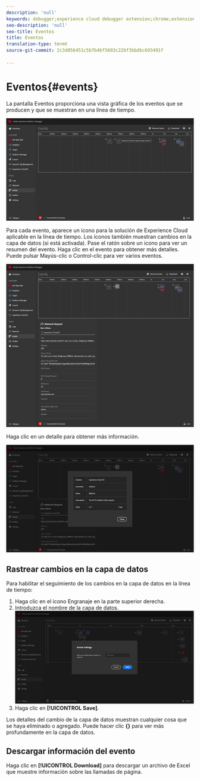 ```yaml
---
description: 'null'
keywords: debugger;experience cloud debugger extension;chrome;extension;events;dtm;target
seo-description: 'null'
seo-title: Eventos
title: Eventos
translation-type: tm+mt
source-git-commit: 2c3d056451c5b7b4bf5603c22bf3bbdbc693491f

---
```



# Eventos{#events}

La pantalla Eventos proporciona una vista gráfica de los eventos que se producen y que se muestran en una línea de tiempo.

![](assets/events.jpg)

Para cada evento, aparece un icono para la solución de Experience Cloud aplicable en la línea de tiempo. Los iconos también muestran cambios en la capa de datos (si está activada). Pase el ratón sobre un icono para ver un resumen del evento. Haga clic en el evento para obtener más detalles. Puede pulsar Mayús-clic o Control-clic para ver varios eventos.

![](assets/events-details.jpg)

Haga clic en un detalle para obtener más información.

![](assets/events-details-more.jpg)

## Rastrear cambios en la capa de datos

Para habilitar el seguimiento de los cambios en la capa de datos en la línea de tiempo:

1. Haga clic en el icono Engranaje en la parte superior derecha.
1. Introduzca el nombre de la capa de datos.
   ![](assets/event-datalayer.jpg)
1. Haga clic en **[!UICONTROL Save]**.

Los detalles del cambio de la capa de datos muestran cualquier cosa que se haya eliminado o agregado. Puede hacer clic **{}** para ver más profundamente en la capa de datos.

## Descargar información del evento

Haga clic en **[!UICONTROL Download]** para descargar un archivo de Excel que muestre información sobre las llamadas de página.